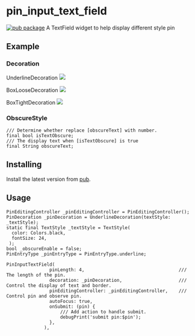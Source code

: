 # pin_input_text_field

[![pub package](https://img.shields.io/pub/v/pin_input_text_field.svg)](https://pub.dartlang.org/packages/pin_input_text_field) A TextField widget to help display different style pin

## Example

### Decoration

UnderlineDecoration
![](https://user-gold-cdn.xitu.io/2018/12/31/1680354b3f04d824?w=808&h=1696&f=gif&s=2209887)


BoxLooseDecoration
![](https://user-gold-cdn.xitu.io/2018/12/31/168035580f8f7a2e?w=804&h=1696&f=gif&s=3533729)


BoxTightDecoration
![](https://user-gold-cdn.xitu.io/2018/12/31/168035580f8f7a2e?w=804&h=1696&f=gif&s=3533729)

### ObscureStyle

```
/// Determine whether replace [obscureText] with number.
final bool isTextObscure;
/// The display text when [isTextObscure] is true
final String obscureText;
```

## Installing
Install the latest version from [pub](https://pub.dartlang.org/packages/pin_input_text_field).

## Usage

```
PinEditingController _pinEditingController = PinEditingController();
PinDecoration _pinDecoration = UnderlineDecoration(textStyle: _textStyle);
static final TextStyle _textStyle = TextStyle(
  color: Colors.black,
  fontSize: 24,
 );
bool _obscureEnable = false;
PinEntryType _pinEntryType = PinEntryType.underline;

PinInputTextField(
                pinLength: 4,                                   /// The length of the pin.
                decoration: _pinDecoration,                     /// Control the display of text and border.
                pinEditingController: _pinEditingController,    /// Control pin and observe pin.
                autoFocus: true,    
                onSubmit: (pin) {
                    /// Add action to handle submit.
                    debugPrint('submit pin:$pin');
                },
              ),
```
